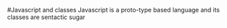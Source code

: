 #Javascript and classes
Javascript is a proto-type based language and its classes are sentactic sugar